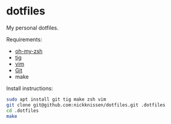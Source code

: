 # dotfiles
My personal dotfiles.  

Requirements:
 * [oh-my-zsh](https://github.com/robbyrussell/oh-my-zsh)
 * [tig](https://github.com/jonas/tig)
 * [vim](http://www.vim.org/)
 * [Git](https://git-scm.com/)
 * make

Install instructions:

```bash
sudo apt install git tig make zsh vim
git clone git@github.com:nickknissen/dotfiles.git .dotfiles
cd .dotfiles
make
```

